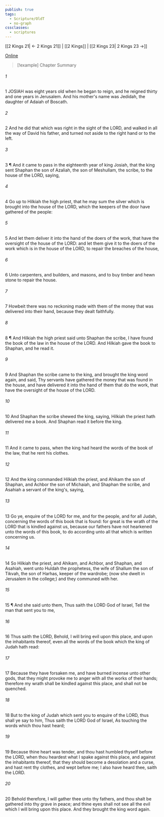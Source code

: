 ```yaml
---
publish: true
tags:
  - Scripture/OldT
  - no-graph
cssclasses:
  - scriptures
---
```

[[2 Kings 21| ← 2 Kings 21]] | [[2 Kings]] | [[2 Kings 23| 2 Kings 23 →]]

[Online](https://churchofjesuschrist.org/study/scriptures/ot/2-kgs/22?lang=eng)

>[!example] Chapter Summary
>
###### 1
1 JOSIAH was eight years old when he began to reign, and he reigned thirty and one years in Jerusalem.  And his mother's name was Jedidah, the daughter of Adaiah of Boscath.
###### 2
2 And he did that which was right in the sight of the LORD, and walked in all the way of David his father, and turned not aside to the right hand or to the left.
###### 3
3 ¶ And it came to pass in the eighteenth year of king Josiah, that the king sent Shaphan the son of Azaliah, the son of Meshullam, the scribe, to the house of the LORD, saying,
###### 4
4 Go up to Hilkiah the high priest, that he may sum the silver which is brought into the house of the LORD, which the keepers of the door have gathered of the people:
###### 5
5 And let them deliver it into the hand of the doers of the work, that have the oversight of the house of the LORD: and let them give it to the doers of the work which is in the house of the LORD, to repair the breaches of the house,
###### 6
6 Unto carpenters, and builders, and masons, and to buy timber and hewn stone to repair the house.
###### 7
7 Howbeit there was no reckoning made with them of the money that was delivered into their hand, because they dealt faithfully.
###### 8
8 ¶ And Hilkiah the high priest said unto Shaphan the scribe, I have found the book of the law in the house of the LORD.  And Hilkiah gave the book to Shaphan, and he read it.
###### 9
9 And Shaphan the scribe came to the king, and brought the king word again, and said, Thy servants have gathered the money that was found in the house, and have delivered it into the hand of them that do the work, that have the oversight of the house of the LORD.
###### 10
10 And Shaphan the scribe shewed the king, saying, Hilkiah the priest hath delivered me a book.  And Shaphan read it before the king.
###### 11
11 And it came to pass, when the king had heard the words of the book of the law, that he rent his clothes.
###### 12
12 And the king commanded Hilkiah the priest, and Ahikam the son of Shaphan, and Achbor the son of Michaiah, and Shaphan the scribe, and Asahiah a servant of the king's, saying,
###### 13
13 Go ye, enquire of the LORD for me, and for the people, and for all Judah, concerning the words of this book that is found: for great is the wrath of the LORD that is kindled against us, because our fathers have not hearkened unto the words of this book, to do according unto all that which is written concerning us.
###### 14
14 So Hilkiah the priest, and Ahikam, and Achbor, and Shaphan, and Asahiah, went unto Huldah the prophetess, the wife of Shallum the son of Tikvah, the son of Harhas, keeper of the wardrobe; (now she dwelt in Jerusalem in the college;) and they communed with her.
###### 15
15 ¶ And she said unto them, Thus saith the LORD God of Israel, Tell the man that sent you to me,
###### 16
16 Thus saith the LORD, Behold, I will bring evil upon this place, and upon the inhabitants thereof, even all the words of the book which the king of Judah hath read:
###### 17
17 Because they have forsaken me, and have burned incense unto other gods, that they might provoke me to anger with all the works of their hands; therefore my wrath shall be kindled against this place, and shall not be quenched.
###### 18
18 But to the king of Judah which sent you to enquire of the LORD, thus shall ye say to him, Thus saith the LORD God of Israel, As touching the words which thou hast heard;
###### 19
19 Because thine heart was tender, and thou hast humbled thyself before the LORD, when thou heardest what I spake against this place, and against the inhabitants thereof, that they should become a desolation and a curse, and hast rent thy clothes, and wept before me; I also have heard thee, saith the LORD.
###### 20
20 Behold therefore, I will gather thee unto thy fathers, and thou shalt be gathered into thy grave in peace; and thine eyes shall not see all the evil which I will bring upon this place.  And they brought the king word again.



